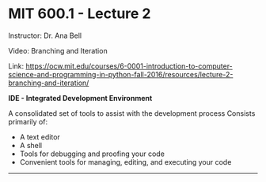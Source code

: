 # MIT 600.1 - Lecture 2

Instructor: Dr. Ana Bell

Video: Branching and Iteration

Link: https://ocw.mit.edu/courses/6-0001-introduction-to-computer-science-and-programming-in-python-fall-2016/resources/lecture-2-branching-and-iteration/

**IDE - Integrated Development Environment**

A consolidated set of tools to assist with the development process
Consists primarily of:
 - A text editor
 - A shell
 - Tools for debugging and proofing your code
 - Convenient tools for managing, editing, and executing your code

___
